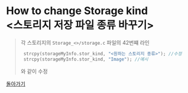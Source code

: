 # How to change Storage kind <br> <스토리지 저장 파일 종류 바꾸기>
> 각 스토리지의 `Storage_<>/storage.c` 파일의 42번쨰 라인
> ```c
>  strcpy(storageMyInfo.stor_kind, "<원하는 스토리지 종류>"); //수정
>  strcpy(storageMyInfo.stor_kind, "Image"); //예시
> ```
> 와 같이 수정

[돌아가기](./README.md)